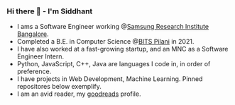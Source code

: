 ### Hi there 👋 - I'm Siddhant

- I ams a Software Engineer working @[Samsung Research Institute Bangalore](https://research.samsung.com/sri-b).
- Completed a B.E. in Computer Science @[BITS Pilani](https://www.bits-pilani.ac.in/) in 2021.
- I have also worked at a fast-growing startup, and an MNC as a Software Engineer Intern.
- Python, JavaScript, C++, Java are languages I code in, in order of preference.
- I have projects in Web Development, Machine Learning. Pinned repositores below exemplify.
- I am an avid reader, my [goodreads](https://www.goodreads.com/user/show/97892136-siddhant-khandelwal) profile.
